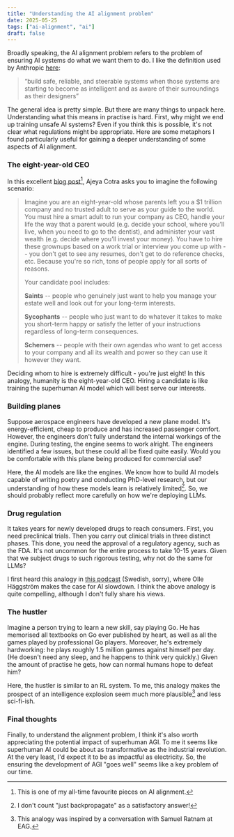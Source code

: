 ```yaml
---
title: "Understanding the AI alignment problem"
date: 2025-05-25
tags: ["ai-alignment", "ai"]
draft: false
---
```


Broadly speaking, the AI alignment problem refers to the problem of ensuring AI systems do what we want them to do. I like the definition used by Anthropic [here](https://www.anthropic.com/news/core-views-on-ai-safety#:~:text=build%20safe%2C%20reliable%2C%20and%20steerable%20systems%20when%20those%20systems%20are%20starting%20to%20become%20as%20intelligent%20and%20as%20aware%20of%20their%20surroundings%20as%20their%20designers):

> “build safe, reliable, and steerable systems when those systems are starting to become as intelligent and as aware of their surroundings as their designers”

The general idea is pretty simple. But there are many things to unpack here. Understanding what this means in practise is hard. First, why might we end up training unsafe AI systems? Even if you think this is possible, it's not clear what regulations might be appropriate. Here are some metaphors I found particularly useful for gaining a deeper understanding of some aspects of AI alignment.

### The eight-year-old CEO
In this excellent [blog post](https://www.cold-takes.com/why-ai-alignment-could-be-hard-with-modern-deep-learning/)[^recommendation], Ajeya Cotra asks you to imagine the following scenario:

> Imagine you are an eight-year-old whose parents left you a $1 trillion company and no trusted adult to serve as your guide to the world. You must hire a smart adult to run your company as CEO, handle your life the way that a parent would (e.g. decide your school, where you’ll live, when you need to go to the dentist), and administer your vast wealth (e.g. decide where you’ll invest your money). You have to hire these grownups based on a work trial or interview you come up with -- you don't get to see any resumes, don't get to do reference checks, etc. Because you're so rich, tons of people apply for all sorts of reasons.
> 
> Your candidate pool includes:
> 
> **Saints** -- people who genuinely just want to help you manage your estate well and look out for your long-term interests.
> 
> **Sycophants** -- people who just want to do whatever it takes to make you short-term happy or satisfy the letter of your instructions regardless of long-term consequences.
> 
> **Schemers** -- people with their own agendas who want to get access to your company and all its wealth and power so they can use it however they want.

Deciding whom to hire is extremely difficult - you're just eight! In this analogy, humanity is the eight-year-old CEO. Hiring a candidate is like training the superhuman AI model which will best serve our interests.

[^recommendation]: This is one of my all-time favourite pieces on AI alignment.

### Building planes
Suppose aerospace engineers have developed a new plane model. It's energy-efficient, cheap to produce and has increased passenger comfort. However, the engineers don't fully understand the internal workings of the engine. During testing, the engine seems to work alright. The engineers identified a few issues, but these could all be fixed quite easily. Would you be comfortable with this plane being produced for commercial use?

Here, the AI models are like the engines. We know how to build AI models capable of writing poetry and conducting PhD-level research, but our understanding of how these models learn is relatively limited[^backpropagate]. So, we should probably reflect more carefully on how we're deploying LLMs.

[^backpropagate]: I don't count "just backpropagate" as a satisfactory answer!

### Drug regulation
It takes years for newly developed drugs to reach consumers. First, you need preclinical trials. Then you carry out clinical trials in three distinct phases. This done, you need the approval of a regulatory agency, such as the FDA. It's not uncommon for the entire process to take 10-15 years. Given that we subject drugs to such rigorous testing, why not do the same for LLMs? 

I first heard this analogy in [this podcast](https://open.spotify.com/episode/38R2p5TG0uO02q3xybxsvR?si=7f8fa707ea174823) (Swedish, sorry), where Olle Häggström makes the case for AI slowdown. I think the above analogy is quite compelling, although I don't fully share his views.

### The hustler
Imagine a person trying to learn a new skill, say playing Go. He has memorised all textbooks on Go ever published by heart, as well as all the games played by professional Go players. Moreover, he's extremely hardworking: he plays roughly 1.5 million games against himself per day. (He doesn't need any sleep, and he happens to think very quickly.) Given the amount of practise he gets, how can normal humans hope to defeat him?

Here, the hustler is similar to an RL system. To me, this analogy makes the prospect of an intelligence explosion seem much more plausible[^samuel] and less sci-fi-ish.

[^samuel]: This analogy was inspired by a conversation with Samuel Ratnam at EAG.

### Final thoughts
Finally, to understand the alignment problem, I think it's also worth appreciating the potential impact of superhuman AGI. To me it seems like superhuman AI could be about as transformative as the industrial revolution. At the very least, I'd expect it to be as impactful as electricity. So, the ensuring the development of AGI "goes well" seems like a key problem of our time.

